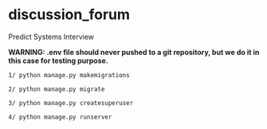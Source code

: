 # discussion_forum

Predict Systems Interview

**WARNING: .env file should never pushed to a git repository, but we do it in this case for testing purpose.**

`1/ python manage.py makemigrations`

`2/ python manage.py migrate`

`3/ python manage.py createsuperuser`

`4/ python manage.py runserver`
